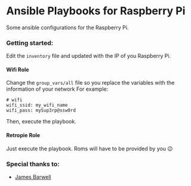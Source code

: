 # Ansible Playbooks for Raspberry Pi

Some ansible configurations for the Raspberry Pi.

### Getting started:

Edit the `inventory` file and updated with the IP of you Raspberry Pi.

#### Wifi Role

Change the `group_vars/all` file so you replace the variables with the information of your network
For example:

```
# wifi
wifi_ssid: my_wifi_name
wifi_pass: mySup3rp@ssw0rd
```

Then, execute the playbook.

#### Retropie Role

Just execute the playbook. Roms will have to be provided by you 😉

### Special thanks to:
- [James Barwell](https://github.com/JamesBarwell)
